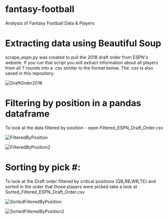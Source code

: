 # fantasy-football

Analysis of Fantasy Football Data &amp; Players

# Extracting data using Beautiful Soup

scrape_espn.py was created to pull the 2018 draft order from ESPN's website.  If you run that script you will extract information about all players from all 7 rounds into a .csv similar to the format below.  The .csv is also saved in this repository. 

![DraftOrder2018](DraftOrder2018.png)


# Filtering by position in a pandas dataframe

To look at the data filtered by position - open Filtered_ESPN_Draft_Order.csv

![FilteredByPosition](Filtered_NFL_Draft_Order_2018.png)

![FilteredByPosition2](Filtered_NFL_Draft_Order_Pt2.png)

# Sorting by pick #:

To look at the Draft order filtered by critical positions (QB,RB,WR,TE) and sorted in the order that those players were picked take a look at Sorted_Filtered_ESPN_Draft_Order.csv

![SortedFilteredByPosition](Sorted_Filtered_ESPN_Draft_Order.png)

![SortedFilteredByPosition2](Sorted_Filtered_NFL_Draft_Order_Pt2.png)


